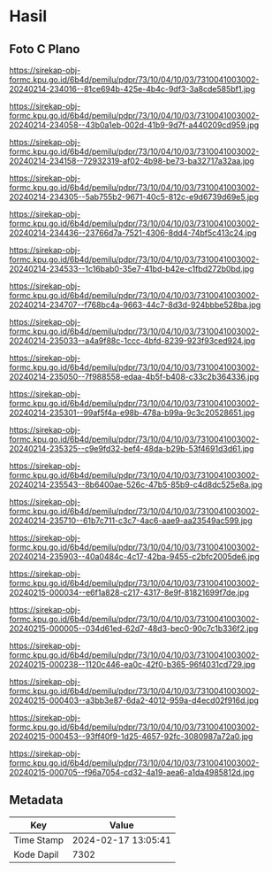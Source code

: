 # Hasil

## Foto C Plano

https://sirekap-obj-formc.kpu.go.id/6b4d/pemilu/pdpr/73/10/04/10/03/7310041003002-20240214-234016--81ce694b-425e-4b4c-9df3-3a8cde585bf1.jpg

https://sirekap-obj-formc.kpu.go.id/6b4d/pemilu/pdpr/73/10/04/10/03/7310041003002-20240214-234058--43b0a1eb-002d-41b9-9d7f-a440209cd959.jpg

https://sirekap-obj-formc.kpu.go.id/6b4d/pemilu/pdpr/73/10/04/10/03/7310041003002-20240214-234158--72932319-af02-4b98-be73-ba32717a32aa.jpg

https://sirekap-obj-formc.kpu.go.id/6b4d/pemilu/pdpr/73/10/04/10/03/7310041003002-20240214-234305--5ab755b2-9671-40c5-812c-e9d6739d69e5.jpg

https://sirekap-obj-formc.kpu.go.id/6b4d/pemilu/pdpr/73/10/04/10/03/7310041003002-20240214-234436--23766d7a-7521-4306-8dd4-74bf5c413c24.jpg

https://sirekap-obj-formc.kpu.go.id/6b4d/pemilu/pdpr/73/10/04/10/03/7310041003002-20240214-234533--1c16bab0-35e7-41bd-b42e-c1fbd272b0bd.jpg

https://sirekap-obj-formc.kpu.go.id/6b4d/pemilu/pdpr/73/10/04/10/03/7310041003002-20240214-234707--f768bc4a-9663-44c7-8d3d-924bbbe528ba.jpg

https://sirekap-obj-formc.kpu.go.id/6b4d/pemilu/pdpr/73/10/04/10/03/7310041003002-20240214-235033--a4a9f88c-1ccc-4bfd-8239-923f93ced924.jpg

https://sirekap-obj-formc.kpu.go.id/6b4d/pemilu/pdpr/73/10/04/10/03/7310041003002-20240214-235050--7f988558-edaa-4b5f-b408-c33c2b364336.jpg

https://sirekap-obj-formc.kpu.go.id/6b4d/pemilu/pdpr/73/10/04/10/03/7310041003002-20240214-235301--99af5f4a-e98b-478a-b99a-9c3c20528651.jpg

https://sirekap-obj-formc.kpu.go.id/6b4d/pemilu/pdpr/73/10/04/10/03/7310041003002-20240214-235325--c9e9fd32-bef4-48da-b29b-53f4691d3d61.jpg

https://sirekap-obj-formc.kpu.go.id/6b4d/pemilu/pdpr/73/10/04/10/03/7310041003002-20240214-235543--8b6400ae-526c-47b5-85b9-c4d8dc525e8a.jpg

https://sirekap-obj-formc.kpu.go.id/6b4d/pemilu/pdpr/73/10/04/10/03/7310041003002-20240214-235710--61b7c711-c3c7-4ac6-aae9-aa23549ac599.jpg

https://sirekap-obj-formc.kpu.go.id/6b4d/pemilu/pdpr/73/10/04/10/03/7310041003002-20240214-235903--40a0484c-4c17-42ba-9455-c2bfc2005de6.jpg

https://sirekap-obj-formc.kpu.go.id/6b4d/pemilu/pdpr/73/10/04/10/03/7310041003002-20240215-000034--e6f1a828-c217-4317-8e9f-81821699f7de.jpg

https://sirekap-obj-formc.kpu.go.id/6b4d/pemilu/pdpr/73/10/04/10/03/7310041003002-20240215-000005--034d61ed-62d7-48d3-bec0-90c7c1b336f2.jpg

https://sirekap-obj-formc.kpu.go.id/6b4d/pemilu/pdpr/73/10/04/10/03/7310041003002-20240215-000238--1120c446-ea0c-42f0-b365-96f4031cd729.jpg

https://sirekap-obj-formc.kpu.go.id/6b4d/pemilu/pdpr/73/10/04/10/03/7310041003002-20240215-000403--a3bb3e87-6da2-4012-959a-d4ecd02f916d.jpg

https://sirekap-obj-formc.kpu.go.id/6b4d/pemilu/pdpr/73/10/04/10/03/7310041003002-20240215-000453--93ff40f9-1d25-4657-92fc-3080987a72a0.jpg

https://sirekap-obj-formc.kpu.go.id/6b4d/pemilu/pdpr/73/10/04/10/03/7310041003002-20240215-000705--f96a7054-cd32-4a19-aea6-a1da4985812d.jpg


## Metadata

| Key        | Value               |
| ---------- | ------------------- |
| Time Stamp | 2024-02-17 13:05:41 |
| Kode Dapil | 7302                |



